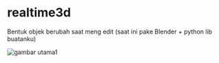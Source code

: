 # realtime3d
 Bentuk objek berubah saat meng edit (saat ini pake Blender + python lib buatanku)

![gambar utama1]()
